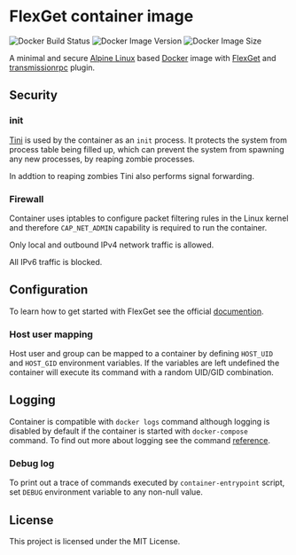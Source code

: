 # FlexGet container image

![Docker Build Status](https://img.shields.io/docker/cloud/build/0x022b/flexget?style=flat-square)
![Docker Image Version](https://img.shields.io/docker/v/0x022b/flexget?sort=semver&style=flat-square)
![Docker Image Size](https://img.shields.io/docker/image-size/0x022b/flexget?sort=semver&style=flat-square)

A minimal and secure [Alpine Linux][alpine] based [Docker][docker] image with
[FlexGet][flexget] and [transmissionrpc][rpcplugin] plugin.

## Security

### init

[Tini][tini] is used by the container as an `init` process. It protects the system
from process table being filled up, which can prevent the system from spawning any
new processes, by reaping zombie processes.

In addtion to reaping zombies Tini also performs signal forwarding.

### Firewall

Container uses iptables to configure packet filtering rules in the Linux kernel
and therefore `CAP_NET_ADMIN` capability is required to run the container.

Only local and outbound IPv4 network traffic is allowed.

All IPv6 traffic is blocked.

## Configuration

To learn how to get started with FlexGet see the official [documention][flexget-conf].

### Host user mapping

Host user and group can be mapped to a container by defining `HOST_UID` and
`HOST_GID` environment variables. If the variables are left undefined the
container will execute its command with a random UID/GID combination.

## Logging

Container is compatible with `docker logs` command although logging is disabled
by default if the container is started with `docker-compose` command. To find
out more about logging see the command [reference][docker-logs].

### Debug log

To print out a trace of commands executed by `container-entrypoint` script,
set `DEBUG` environment variable to any non-null value.

## License

This project is licensed under the MIT License.

[alpine]: https://alpinelinux.org/
[docker]: https://www.docker.com/
[docker-logs]: https://docs.docker.com/engine/reference/commandline/logs/
[flexget]: http://flexget.com/
[flexget-conf]: https://flexget.com/Configuration
[rpcplugin]: https://github.com/0x022b/transmissionrpc-ng
[tini]: https://github.com/krallin/tini
